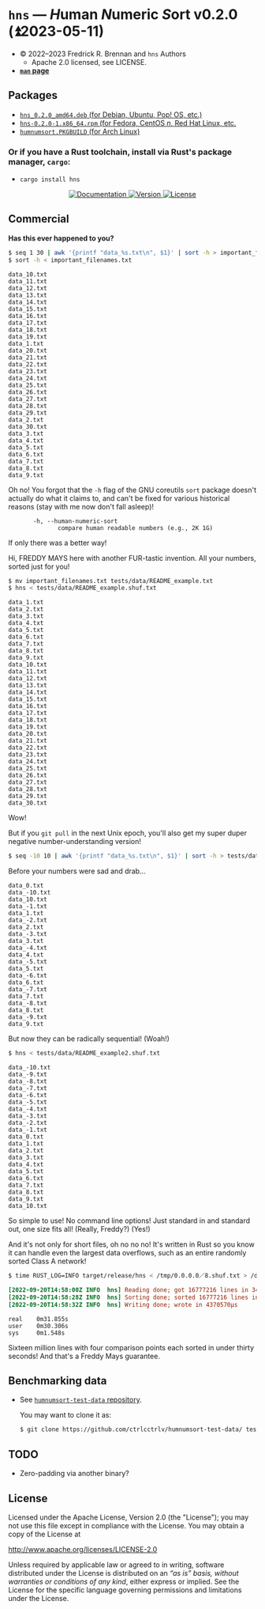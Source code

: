 # `hns` — *H*uman *N*umeric *S*ort v0.2.0 (⏫︎2023-05-11)

* © 2022–2023 Fredrick R. Brennan and `hns` Authors
    * Apache 2.0 licensed, see LICENSE.  
* [**`man` page**](http://copypaste.wtf/humnumsort/doc/hns.1.html)

## Packages

* [`hns_0.2.0_amd64.deb` (for Debian, Ubuntu, Pop! OS, etc.)](https://github.com/ctrlcctrlv/humnumsort/releases/download/v0.2.0/hns_0.2.0_amd64.deb)
* [`hns-0.2.0-1.x86_64.rpm` (for Fedora, CentOS _n_, Red Hat Linux, etc.](https://github.com/ctrlcctrlv/humnumsort/releases/download/v0.2.0/hns-0.2.0-1.x86_64.rpm)
* [`humnumsort.PKGBUILD` (for Arch Linux)](dist/aur/PKGBUILD)

### Or if you have a Rust toolchain, install via Rust's package manager, `cargo`:

* `cargo install hns`

<div align="center">
  <a href="https://docs.rs/humnum">
    <img src="https://docs.rs/humnum/badge.svg" alt="Documentation">
  </a>
  <a href="https://crates.io/crates/hns">
    <img src="https://img.shields.io/crates/v/hns.svg" alt="Version">
  </a>
  <a href="https://github.com/ctrlcctrlv/humnumsort/blob/main/LICENSE">
    <img src="https://img.shields.io/crates/l/hns.svg" alt="License">
  </a>
</div>

## Commercial

**Has this ever happened to you?**

```bash
$ seq 1 30 | awk '{printf "data_%s.txt\n", $1}' | sort -h > important_filenames.txt
$ sort -h < important_filenames.txt
```

```
data_10.txt
data_11.txt
data_12.txt
data_13.txt
data_14.txt
data_15.txt
data_16.txt
data_17.txt
data_18.txt
data_19.txt
data_1.txt
data_20.txt
data_21.txt
data_22.txt
data_23.txt
data_24.txt
data_25.txt
data_26.txt
data_27.txt
data_28.txt
data_29.txt
data_2.txt
data_30.txt
data_3.txt
data_4.txt
data_5.txt
data_6.txt
data_7.txt
data_8.txt
data_9.txt
```

Oh no! You forgot that the `-h` flag of the GNU coreutils `sort` package doesn't actually do what it claims to, and can't be fixed for various historical reasons (stay with me now don't fall asleep)!

```
       -h, --human-numeric-sort
              compare human readable numbers (e.g., 2K 1G)
```

If only there was a better way!

Hi, FREDDY MAYS here with another FUR-tastic invention. All your numbers, sorted just for you!

```bash
$ mv important_filenames.txt tests/data/README_example.txt
$ hns < tests/data/README_example.shuf.txt
```
```
data_1.txt
data_2.txt
data_3.txt
data_4.txt
data_5.txt
data_6.txt
data_7.txt
data_8.txt
data_9.txt
data_10.txt
data_11.txt
data_12.txt
data_13.txt
data_14.txt
data_15.txt
data_16.txt
data_17.txt
data_18.txt
data_19.txt
data_20.txt
data_21.txt
data_22.txt
data_23.txt
data_24.txt
data_25.txt
data_26.txt
data_27.txt
data_28.txt
data_29.txt
data_30.txt
```

Wow!

But if you `git pull` in the next Unix epoch, you'll also get my super duper negative number-understanding version!

```bash
$ seq -10 10 | awk '{printf "data_%s.txt\n", $1}' | sort -h > tests/data/README_example2.shuf.txt
```

Before your numbers were sad and drab…

```
data_0.txt
data_-10.txt
data_10.txt
data_-1.txt
data_1.txt
data_-2.txt
data_2.txt
data_-3.txt
data_3.txt
data_-4.txt
data_4.txt
data_-5.txt
data_5.txt
data_-6.txt
data_6.txt
data_-7.txt
data_7.txt
data_-8.txt
data_8.txt
data_-9.txt
data_9.txt
```

But now they can be radically sequential! (Woah!)

```bash
$ hns < tests/data/README_example2.shuf.txt
```
```
data_-10.txt
data_-9.txt
data_-8.txt
data_-7.txt
data_-6.txt
data_-5.txt
data_-4.txt
data_-3.txt
data_-2.txt
data_-1.txt
data_0.txt
data_1.txt
data_2.txt
data_3.txt
data_4.txt
data_5.txt
data_6.txt
data_7.txt
data_8.txt
data_9.txt
data_10.txt
```

So simple to use! No command line options! Just standard in and standard out, one size fits all! (Really, Freddy?) (Yes!)

And it's not only for short files, oh no no no! It's written in Rust so you know it can handle even the largest data overflows, such as an entire randomly sorted Class A network!

```bash
$ time RUST_LOG=INFO target/release/hns < /tmp/0.0.0.0／8.shuf.txt > /dev/null
```
```ini
[2022-09-20T14:58:00Z INFO  hns] Reading done; got 16777216 lines in 348513µs
[2022-09-20T14:58:28Z INFO  hns] Sorting done; sorted 16777216 lines in 27122184µs
[2022-09-20T14:58:32Z INFO  hns] Writing done; wrote in 4370570µs
```
```
real    0m31.855s
user    0m30.306s
sys     0m1.548s
```

Sixteen million lines with four comparison points each sorted in under thirty seconds! And that's a Freddy Mays guarantee.

## Benchmarking data

* See [`humnumsort-test-data` repository](https://github.com/ctrlcctrlv/humnumsort-test-data/).

    You may want to clone it as:

    ```bash
    $ git clone https://github.com/ctrlcctrlv/humnumsort-test-data/ tests/data/expensive
    ```

## TODO

* Zero-padding via another binary?

## License

Licensed under the Apache License, Version 2.0 (the "License");
you may not use this file except in compliance with the License.
You may obtain a copy of the License at

   <http://www.apache.org/licenses/LICENSE-2.0>

Unless required by applicable law or agreed to in writing, software
distributed under the License is distributed on an _“as is” basis,
without warranties or conditions of any kind_, either express or implied.
See the License for the specific language governing permissions and
limitations under the License.
